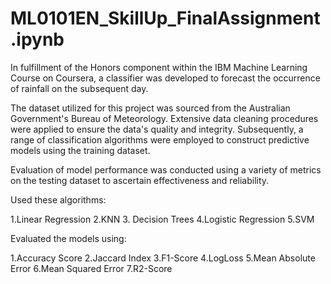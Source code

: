 # ML0101EN_SkillUp_FinalAssignment.ipynb

In fulfillment of the Honors component within the IBM Machine Learning Course on Coursera, a classifier was developed to forecast the occurrence of rainfall on the subsequent day.

The dataset utilized for this project was sourced from the Australian Government's Bureau of Meteorology. Extensive data cleaning procedures were applied to ensure the data's quality and integrity. Subsequently, a range of classification algorithms were employed to construct predictive models using the training dataset.

Evaluation of model performance was conducted using a variety of metrics on the testing dataset to ascertain effectiveness and reliability.

Used these algorithms:

1.Linear Regression
2.KNN
3. Decision Trees
4.Logistic Regression
5.SVM


Evaluated the models using:

1.Accuracy Score
2.Jaccard Index
3.F1-Score
4.LogLoss
5.Mean Absolute Error
6.Mean Squared Error
7.R2-Score
